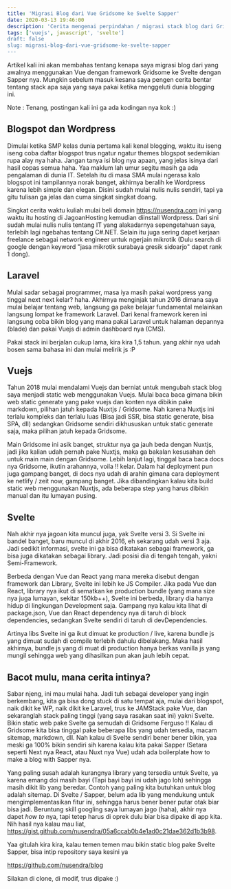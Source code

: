 ```yaml
---
title: 'Migrasi Blog dari Vue Gridsome ke Svelte Sapper'
date: 2020-03-13 19:46:00
description: 'Cerita mengenai perpindahan / migrasi stack blog dari Gridsome ke Sapper'
tags: ['vuejs', javascript', 'svelte']
draft: false
slug: migrasi-blog-dari-vue-gridsome-ke-svelte-sapper
---
```


Artikel kali ini akan membahas tentang kenapa saya migrasi blog dari yang awalnya menggunakan Vue dengan framework Gridsome ke Svelte dengan Sapper nya. Mungkin sebelum masuk kesana saya pengen cerita bentar tentang stack apa saja yang saya pakai ketika menggeluti dunia blogging ini.

Note : Tenang, postingan kali ini ga ada kodingan nya kok :)

## Blogspot dan Wordpress

Dimulai ketika SMP kelas dunia pertama kali kenal blogging, waktu itu iseng iseng coba daftar blogspot trus ngatur ngatur themes blogspot sedemikian rupa alay nya haha. Jangan tanya isi blog nya apaan, yang jelas isinya dari hasil copas semua haha. Yaa maklum lah umur segitu masih ga ada pengalaman di dunia IT. Setelah itu di masa SMA mulai ngerasa kalo blogspot ini tampilannya norak banget, akhirnya beralih ke Wordpress karena lebih simple dan elegan. Disini sudah mulai nulis nulis sendiri, tapi ya gitu tulisan ga jelas dan cuma singkat singkat doang.

Singkat cerita waktu kuliah mulai beli domain https://nusendra.com ini yang waktu itu hosting di JagoanHosting kemudian diinstall Wordpress. Dari sini sudah mulai nulis nulis tentang IT yang alakadarnya sepengetahuan saya, terlebih lagi ngebahas tentang C#.NET. Selain itu juga sering dapet kerjaan freelance sebagai network engineer untuk ngerjain mikrotik (Dulu search di google dengan keyword "jasa mikrotik surabaya gresik sidoarjo" dapet rank 1 dong).

## Laravel

Mulai sadar sebagai programmer, masa iya masih pakai wordpress yang tinggal next next kelar? haha. Akhirnya menginjak tahun 2016 dimana saya mulai belajar tentang web, langsung ga pake belajar fundamental melainkan langsung lompat ke framework Laravel. Dari kenal framework keren ini langsung coba bikin blog yang mana pakai Laravel untuk halaman depannya (blade) dan pakai Vuejs di admin dashboard nya (CMS).

Pakai stack ini berjalan cukup lama, kira kira 1,5 tahun. yang akhir nya udah bosen sama bahasa ini dan mulai melirik js :P

## Vuejs

Tahun 2018 mulai mendalami Vuejs dan berniat untuk mengubah stack blog saya menjadi static web menggunakan Vuejs. Mulai baca baca gimana bikin web static generate yang pake vuejs dan konten nya dibikin pake markdown, pilihan jatuh kepada Nuxtjs / Gridsome. Nah karena Nuxtjs ini terlalu kompleks dan terlalu luas (Bisa jadi SSR, bisa static generate, bisa SPA, dll) sedangkan Gridsome sendiri dikhususkan untuk static generate saja, maka pilihan jatuh kepada Gridsome.

Main Gridsome ini asik banget, struktur nya ga jauh beda dengan Nuxtjs, jadi jika kalian udah pernah pake Nuxtjs, maka ga bakalan kesusahan deh untuk main main dengan Gridsome. Lebih lanjut lagi, tinggal baca baca docs nya Gridsome, ikutin arahannya, voila !! kelar. Dalam hal deployment pun juga gampang banget, di docs nya udah di arahin gimana cara deployment ke netlify / zeit now, gampang banget. Jika dibandingkan kalau kita build static web menggunakan Nuxtjs, ada beberapa step yang harus dibikin manual dan itu lumayan pusing.

## Svelte

Nah akhir nya jagoan kita muncul juga, yak Svelte versi 3. Si Svelte ini bandel banget, baru muncul di akhir 2016, eh sekarang udah versi 3 aja. Jadi sedikit informasi, svelte ini ga bisa dikatakan sebagai framework, ga bisa juga dikatakan sebagai library. Jadi posisi dia di tengah tengah, yakni Semi-Framework.

Berbeda dengan Vue dan React yang mana mereka disebut dengan framework dan Library, Svelte ini lebih ke JS Compiler. Jika pada Vue dan React, library nya ikut di sematkan ke production bundle (yang mana size nya juga lumayan, sekitar 150kb++), Svelte ini berbeda, library dia hanya hidup di lingkungan Development saja. Gampang nya kalau kita lihat di package.json, Vue dan React dependency nya di taruh di block dependencies, sedangkan Svelte sendiri di taruh di devDependencies.

Artinya libs Svelte ini ga ikut dimuat ke production / live, karena bundle js yang dimuat sudah di compile terlebih dahulu dibelakang. Maka hasil akhirnya, bundle js yang di muat di production hanya berkas vanilla js yang mungil sehingga web yang dihasilkan pun akan jauh lebih cepat.

## Bacot mulu, mana cerita intinya?

Sabar njeng, ini mau mulai haha. Jadi tuh sebagai developer yang ingin berkembang, kita ga bisa dong stuck di satu tempat aja, mulai dari blogspot, naik dikit ke WP, naik dikit ke Laravel, trus ke JAMStack pake Vue, dan sekaranglah stack paling tinggi (yang saya rasakan saat ini) yakni Svelte. Bikin static web pake Svelte ga semudah di Gridsome Ferguso !! Kalau di Gridsome kita bisa tinggal pake beberapa libs yang udah tersedia, macam sitemap, markdown, dll. Nah kalau di Svelte sendiri bener bener bikin, yaa meski ga 100% bikin sendiri sih karena kalau kita pakai Sapper (Setara seperti Next nya React, atau Nuxt nya Vue) udah ada boilerplate how to make a blog with Sapper nya.

Yang paling susah adalah kurangnya library yang tersedia untuk Svelte, ya karena emang doi masih bayi (Tapi bayi bayi ini udah jago loh) sehingga masih dikit lib yang beredar. Contoh yang paling kita butuhkan untuk blog adalah sitemap. Di Svelte / Sapper, belum ada lib yang mendukung untuk mengimplementasikan fitur ini, sehingga harus bener bener putar otak biar bisa jadi. Beruntung skill googling saya lumayan jago (haha), akhir nya dapet _how to_ nya, tapi tetep harus di oprek dulu biar bisa dipake di app kita. Nih hasil nya kalau mau liat, https://gist.github.com/nusendra/05a6ccab0b4e1ad0c21dae362d1b3b98.

Yaa gitulah kira kira, kalau temen temen mau bikin static blog pake Svelte Sapper, bisa intip repository saya kesini ya

https://github.com/nusendra/blog

Silakan di clone, di modif, trus dipake :)
